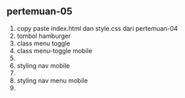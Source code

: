 ﻿## pertemuan-05
<ol>
<li>copy paste index.html dan style.css dari pertemuan-04</li>
<li>tombol hamburger</li>
<li>class menu toggle</li>
<li>class menu-toggle mobile<li>
<li>styling nav mobile<li>
<li>styling nav menu mobile<li>
</ol>